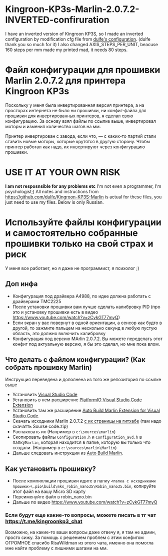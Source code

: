 # Kingroon-KP3s-Marlin-2.0.7.2-INVERTED-confiruration
I have an inverted version of Kingroon KP3S, so I made an inverted configuration by modification cfg file from [dulfe's configuration](https://github.com/dulfe/Kingroon-KP3S-Marlin). (dulfe thank you so much for it)
I also changed AXIS_STEPS_PER_UNIT, beacuse 160 steps per mm made my printed mad, it needs 80 steps.

# Файл конфигурации для прошивки Marlin 2.0.7.2 для принтера Kingroon KP3s
Поскольку у меня была инвертированная версия принтера, а на просторах интернета не было ни прошивки, ни конфиг-файла для прошивки для инвертированных принтеров, я сделал свою конфигурацию. За основу взял файлы по ссылке выше, инвертировал моторы и изменил количество шагов на мм.

Принтер инвертирован с завода, если что, — с каких-то партий стали ставить новые моторы, которые крутятся в другую сторону. Чтобы принтер работал как надо, их инвертируют через конфигурацию прошивки.


# **USE IT AT YOUR OWN RISK** 
**I am not resposnsible for any problems etc** 
I'm not even a programmer, I'm psychologist;)
All notes and instructions from https://github.com/dulfe/Kingroon-KP3S-Marlin is actual for these files, you just need to use my files. 
Below is only Russian.

# **Используйте файлы конфигурации и самостоятельно собранные прошивки только на свой страх и риск**
У меня все работает, но я даже не программист, я психолог ;)

## Доп инфа
- Конфигурация под драйвера A4988, по идее должна работать с драйверами TMC2225
- После установки прошивки вам лучше сделать калибровку PID (про это и установку прошивки есть в видео https://www.youtube.com/watch?v=zCykGT77myQ)
- Если экран у вас повернут в одной ориентации, а сенсор как будто в другой, то зажмите пальцем на несколько секунд в любую пустую область, это должно включить калибровку
- Конфигурация под версию MArlin 2.0.7.2. Вы можете переделать этот конфиг под актуальную версию, я бы это сделал, но мне пока влом.

## Что делать с файлом конфигурации? (Как собрать прошивку Marlin)
Инструкция переведена и дополнена из того же репозитория по ссылке выше
- Установить [Visual Studio Code](https://code.visualstudio.com/Download)
- Установить в нем расширение [PlatformIO Visual Studio Code Extension](https://marketplace.visualstudio.com/items?itemName=platformio.platformio-ide)
- Установить там же расширение [Auto Build Marlin Extension for Visual Studio Code](https://marketplace.visualstudio.com/items?itemName=MarlinFirmware.auto-build).
- Скачать исходники Marlin 2.0.7.2 [с их страницы на гитхабе](https://github.com/MarlinFirmware/Marlin/releases/tag/2.0.7.2) (там надо скачатть Sourse code.zip)
- Распаковать их (Например в `c:\sources\marlin`)
- Скопировать файлы `Configuration.h` и `Configuration_avd.h` в папку`Marlin`, которая находится в папке, которую вы только что создали. (Например в `c:\sources\marlin\Marlin`)
- Дальше следовать инструкции из [Auto Build Marlin](https://marlinfw.org/docs/basics/auto_build_marlin.html).

## Как установить прошивку?
- После компилляции прошивки идите в папку `<папка с исходниками прошики>\.pio\build\mks_robin_nano35\Robin_nano35.bin`, копируйте этот файл на вашу Micro SD карту
- Переименуйте файл в robin_nano.bin
- Дальше по видео https://www.youtube.com/watch?v=zCykGT77myQ

### Если будут еще какие-то вопросы, можете писать в тг чат https://t.me/kingroonkp3_chat
Возможно, на какие-то ваши вопросы даже отвечу я, я там не админ, просто сижу.
За помощь с решением проблем с этим конфигом ОГРОМНОЕ спасибо RisaWildman из этого чата, именно она помогла мне найти проблему с лишними шагами на мм.
